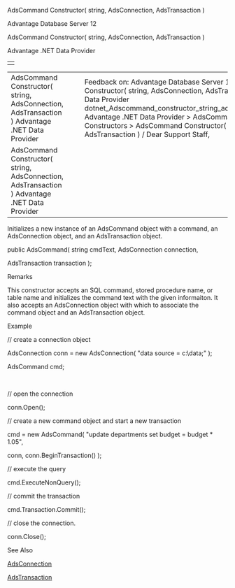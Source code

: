 AdsCommand Constructor( string, AdsConnection, AdsTransaction )




Advantage Database Server 12  

AdsCommand Constructor( string, AdsConnection, AdsTransaction )

Advantage .NET Data Provider

|  |
| --- |
|  |

|  |  |  |  |  |
| --- | --- | --- | --- | --- |
| AdsCommand Constructor( string, AdsConnection, AdsTransaction )  Advantage .NET Data Provider |  |  | Feedback on: Advantage Database Server 12 - AdsCommand Constructor( string, AdsConnection, AdsTransaction ) Advantage .NET Data Provider dotnet\_Adscommand\_constructor\_string\_adsconnection\_adstransaction\_ Advantage .NET Data Provider > AdsCommand Class > AdsCommand Constructors > AdsCommand Constructor( string, AdsConnection, AdsTransaction ) / Dear Support Staff, |  |
| AdsCommand Constructor( string, AdsConnection, AdsTransaction )  Advantage .NET Data Provider |  |  |  |  |

Initializes a new instance of an AdsCommand object with a command, an AdsConnection object, and an AdsTransaction object.

public AdsCommand( string cmdText, AdsConnection connection,

AdsTransaction transaction );

Remarks

This constructor accepts an SQL command, stored procedure name, or table name and initializes the command text with the given informaiton. It also accepts an AdsConnection object with which to associate the command object and an AdsTransaction object.

Example

// create a connection object

AdsConnection conn = new AdsConnection( "data source = c:\\data;" );

AdsCommand cmd;

 

// open the connection

conn.Open();

// create a new command object and start a new transaction

cmd = new AdsCommand( "update departments set budget = budget \* 1.05",

conn, conn.BeginTransaction() );

// execute the query

cmd.ExecuteNonQuery();

// commit the transaction

cmd.Transaction.Commit();

// close the connection.

conn.Close();

See Also

[AdsConnection](dotnet_adsconnection.htm)

[AdsTransaction](dotnet_adstransaction.htm)